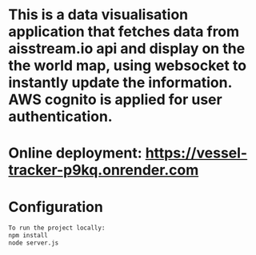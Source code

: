 # This is a data visualisation application that fetches data from aisstream.io api and display on the the world map, using websocket to instantly update the information. AWS cognito is applied for user authentication.

# Online deployment: https://vessel-tracker-p9kq.onrender.com

# Configuration
```sh
To run the project locally:
npm install
node server.js
```

